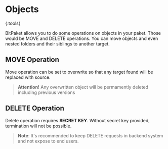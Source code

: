 # Objects
{:tools}

BitPaket allows you to do some operations on objects in your paket. Those would be MOVE and DELETE operations. You can move objects and even nested folders and their siblings to another target.

## MOVE Operation

Move operation can be set to overwrite so that any target found will be replaced with source.

> **Attention!**  Any overwritten object will be permamently deleted including previous versions

## DELETE Operation

Delete operation requires **SECRET KEY**. Without secret key provided, termination will not be possible.

> **Note**: It's recommended to keep DELETE requests in backend system and not expose to end users.
